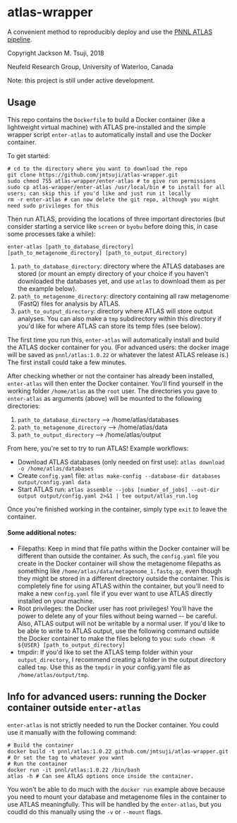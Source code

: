 # atlas-wrapper
A convenient method to reproducibly deploy and use the [PNNL ATLAS pipeline](https://github.com/pnnl/atlas).

Copyright Jackson M. Tsuji, 2018

Neufeld Research Group, University of Waterloo, Canada

Note: this project is still under active development.

## Usage
This repo contains the `Dockerfile` to build a Docker container (like a lightweight virtual machine) with ATLAS pre-installed and the simple wrapper script `enter-atlas` to automatically install and use the Docker container.

To get started:
```
# cd to the directory where you want to download the repo
git clone https://github.com/jmtsuji/atlas-wrapper.git
sudo chmod 755 atlas-wrapper/enter-atlas # to give run permissions
sudo cp atlas-wrapper/enter-atlas /usr/local/bin # to install for all users; can skip this if you'd like and just run it locally
rm -r enter-atlas # can now delete the git repo, although you might need sudo privileges for this
```
Then run ATLAS, providing the locations of three important directories (but consider starting a service like `screen` or `byobu` before doing this, in case some processes take a while):
```
enter-atlas [path_to_database_directory] [path_to_metagenome_directory] [path_to_output_directory]
```
1. `path_to_database_directory`: directory where the ATLAS databases are stored (or mount an empty directory of your choice if you haven't downloaded the databases yet, and use `atlas` to download them as per the example below).
2. `path_to_metagenome_directory`: directory containing all raw metagenome (FastQ) files for analysis by ATLAS.
3. `path_to_output_directory`: directory where ATLAS will store output analyses. You can also make a `tmp` subdirectory within this directory if you'd like for where ATLAS can store its temp files (see below).

The first time you run this, `enter-atlas` will automatically install and build the ATLAS docker container for you. (For advanced users: the docker image will be saved as `pnnl/atlas:1.0.22` or whatever the latest ATLAS release is.) The first install could take a few minutes.

After checking whether or not the container has already been installed, `enter-atlas` will then enter the Docker container. You'll find yourself in the working folder `/home/atlas` as the `root` user. The directories you gave to `enter-atlas` as arguments (above) will be mounted to the following directories:

1. `path_to_database_directory` --> /home/atlas/databases
2. `path_to_metagenome_directory` --> /home/atlas/data
3. `path_to_output_directory` --> /home/atlas/output

From here, you're set to try to run ATLAS! Example workflows:
* Download ATLAS databases (only needed on first use): `atlas download -o /home/atlas/databases`
* Create `config.yaml` file: `atlas make-config --database-dir databases output/config.yaml data`
* Start ATLAS run: `atlas assemble --jobs [number_of_jobs] --out-dir output output/config.yaml 2>&1 | tee output/atlas_run.log`

Once you're finished working in the container, simply type `exit` to leave the container.

#### Some additional notes:
* Filepaths: Keep in mind that file paths within the Docker container will be different than outside the container. As such, the `config.yaml` file you create in the Docker container will show the metagenome filepaths as something like `/home/atlas/data/metagenome_1.fastq.gz`, even though they might be stored in a different directory outside the container. This is completely fine for using ATLAS within the container, but you'll need to make a new `config.yaml` file if you ever want to use ATLAS directly installed on your machine.
* Root privileges: the Docker user has root privileges! You'll have the power to delete any of your files without being warned -- be careful. Also, ATLAS output will not be writable by a normal user. If you'd like to be able to write to ATLAS output, use the following command outside the Docker container to make the files belong to you: `sudo chown -R ${USER} [path_to_output_directory]`
* tmpdir: If you'd like to set the ATLAS temp folder within your `output_directory`, I recommend creating a folder in the output directory called `tmp`. Use this as the `tmpdir` in your config.yaml file as `/home/atlas/output/tmp`.

## Info for advanced users: running the Docker container outside `enter-atlas`
`enter-atlas` is not strictly needed to run the Docker container. You could use it manually with the following command:

```
# Build the container
docker build -t pnnl/atlas:1.0.22 github.com/jmtsuji/atlas-wrapper.git # Or set the tag to whatever you want
# Run the container
docker run -it pnnl/atlas:1.0.22 /bin/bash
atlas -h # Can see ATLAS options once inside the container.
```
You won't be able to do much with the `docker run` example above because you need to mount your database and metagenome files in the container to use ATLAS meaningfully. This will be handled by the `enter-atlas`, but you coudld do this manually using the `-v` or `--mount` flags.


